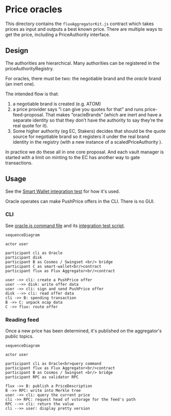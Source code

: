 # Price oracles

This directory contains the `fluxAggregatorKit.js` contract which takes prices as
input and outputs a best known price. There are multiple ways to get the price,
including a PriceAuthority interface.

## Design

The authorities are hierarchical. Many authorities can be registered in the priceAuthorityRegistry.

For oracles, there must be two: the negotiable brand and the _oracle_ brand (an inert one).

The intended flow is that:
1. a negotiable brand is created (e.g. ATOM)
2. a price provider says “i can give you quotes for that” and runs price-feed-proposal. That makes “oracleBrands” (which are inert and have a separate identity so that they don’t have the authority to say they’re the real quote for it).
3. Some higher authority (eg EC, Stakers) decides that should be the quote source for negotiable brand so it registers it under the real brand identity in the registry (with a new instance of a scaledPriceAuthority ).

In practice we do these all in one core proposal. And each vault manager is started with a limit on minting to the EC has another way to gate transactions.

## Usage

See the [Smart Wallet integration test](/packages/inter-protocol/test/smartWallet/test-oracle-integration.js) for how it's used.

Oracle operates can make PushPrice offers in the CLI. There is no GUI.

### CLI

See [oracle.js command file](../../../agoric-cli/src/commands/oracle.js) and its [integration test script](../../../agoric-cli/test/agops-oracle-smoketest.sh).

```mermaid
sequenceDiagram

actor user

participant cli as Oracle
participant disk
participant B as Cosmos / Swingset <br/> bridge
participant C as smart-wallet<br/>contract
participant flux as Flux Aggregator<br/>contract

user ->> cli: create a PushPrice offer
user -->> disk: write offer data
user ->> cli: sign and send PushPrice offer
disk -->> cli: read offer data
cli ->> B: spending transaction
B ->> C: unpack ocap data
C ->> flux: route offer
```

### Reading feed

Once a new price has been determined, it's published on the aggregator's public topics.

```mermaid
sequenceDiagram

actor user

participant cli as Oracle<br>query command
participant flux as Flux Aggregator<br/>contract
participant B as Cosmos / Swingset <br/> bridge
participant RPC as validator RPC

flux ->> B: publish a PriceDescription
B ->> RPC: write into Merkle tree
user ->> cli: query the current price
cli ->> RPC: request head of vstorage for the feed's path
RPC -->> cli: return the value
cli -->> user: display pretty version
```
